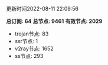 更新时间2022-08-11 22:09:56

**总订阅: 64**
**总节点: 9461**
**有效节点: 2029**
- trojan节点: 83
- ssr节点: 1
- v2ray节点: 1652
- ss节点: 293

